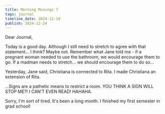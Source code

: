 ```yaml
---
title: Morning Musings 7
tags: journal
timeline_date: 2024-12-19
publish: 2024-12-24
---
```


Dear Journal,

Today is a good day. Although I still need to stretch to agree with that statement... I think? Maybe not. Remember what Jane told me - if a pregnant woman needed to use the bathroom, we would encourage them to go. If a madman needs to stretch... we should encourage them to do so...

Yesterday, Jane said, Christiana is connected to Rita. I made Christiana an extension of Rita.

...Signs are a pathetic means to restrict a room. YOU THINK A SIGN WILL STOP ME?! I CAN’T EVEN READ! HAHAHA.

Sorry, I'm sort of tired. It's been a long month. I finished my first semester in grad school!
